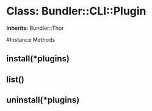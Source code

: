 # Class: Bundler::CLI::Plugin
**Inherits:** Bundler::Thor
    




#Instance Methods
## install(*plugins) [](#method-i-install)

## list() [](#method-i-list)

## uninstall(*plugins) [](#method-i-uninstall)


